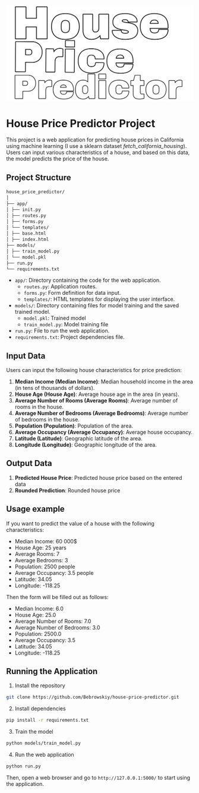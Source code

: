 <p align="center"><img alt="image" src="pictures/image.png" /></p>

# House Price Predictor Project

This project is a web application for predicting house prices in California using machine learning (I use a sklearn dataset *fetch_california_housing*). Users can input various characteristics of a house, and based on this data, the model predicts the price of the house.

## Project Structure

```
house_price_predictor/
│
├── app/
│ ├── init.py
│ ├── routes.py
│ ├── forms.py
│ └── templates/
│ ├── base.html
│ ├── index.html
├── models/
│ ├── train_model.py
│ └── model.pkl
├── run.py
└── requirements.txt
```

- `app/`: Directory containing the code for the web application.
  - `routes.py`: Application routes.
  - `forms.py`: Form definition for data input.
  - `templates/`: HTML templates for displaying the user interface.
- `models/`: Directory containing files for model training and the saved trained model.
  - `model.pkl`: Trained model
  - `train_model.py`: Model training file
- `run.py`: File to run the web application.
- `requirements.txt`: Project dependencies file.

## Input Data

Users can input the following house characteristics for price prediction:

1. **Median Income (Median Income)**: Median household income in the area (in tens of thousands of dollars).
2. **House Age (House Age)**: Average house age in the area (in years).
3. **Average Number of Rooms (Average Rooms)**: Average number of rooms in the house.
4. **Average Number of Bedrooms (Average Bedrooms)**: Average number of bedrooms in the house.
5. **Population (Population)**: Population of the area.
6. **Average Occupancy (Average Occupancy)**: Average house occupancy.
7. **Latitude (Latitude)**: Geographic latitude of the area.
8. **Longitude (Longitude)**: Geographic longitude of the area.

## Output Data

1. **Predicted House Price**: Predicted house price based on the entered data
2. **Rounded Prediction**: Rounded house price

## Usage example

If you want to predict the value of a house with the following characteristics:

- Median Income: 60 000$
- House Age: 25 years
- Average Rooms: 7
- Average Bedrooms: 3
- Population: 2500 people
- Average Occupancy: 3.5 people
- Latitude: 34.05
- Longitude: -118.25

Then the form will be filled out as follows:
- Median Income: 6.0
- House Age: 25.0
- Average Number of Rooms: 7.0
- Average Number of Bedrooms: 3.0
- Population: 2500.0
- Average Occupancy: 3.5
- Latitude: 34.05
- Longitude: -118.25

## Running the Application

1. Install the repository

```sh
git clone https://github.com/Bebrowskiy/house-price-predictor.git
```

2. Install dependencies

```sh
pip install -r requirements.txt
```

3. Train the model

```sh
python models/train_model.py
```

4. Run the web application

```sh
python run.py
```

Then, open a web browser and go to `http://127.0.0.1:5000/` to start using the application.
